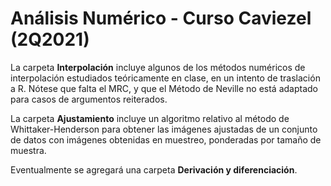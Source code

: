 # Análisis Numérico - Curso Caviezel (2Q2021)
 
La carpeta **Interpolación** incluye algunos de los métodos numéricos de interpolación estudiados teóricamente en clase, en un intento de traslación a R. Nótese que falta el MRC, y que el Método de Neville no está adaptado para casos de argumentos reiterados.

La carpeta **Ajustamiento** incluye un algoritmo relativo al método de Whittaker-Henderson para obtener las imágenes ajustadas de un conjunto de datos con imágenes obtenidas en muestreo, ponderadas por tamaño de muestra.

Eventualmente se agregará una carpeta **Derivación y diferenciación**.
